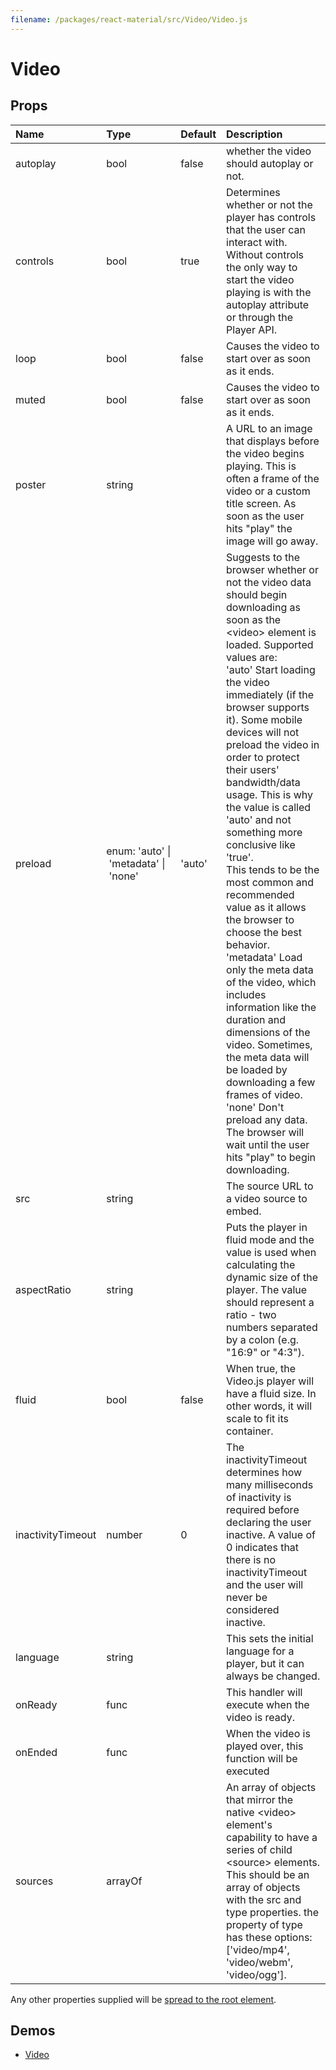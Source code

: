 ```yaml
---
filename: /packages/react-material/src/Video/Video.js
---
```


<!--- This documentation is automatically generated, do not try to edit it. -->

# Video



## Props

| Name | Type | Default | Description |
|:-----|:-----|:--------|:------------|
| <span class="prop-name">autoplay</span> | <span class="prop-type">bool | <span class="prop-default">false</span> | whether the video should autoplay or not. |
| <span class="prop-name">controls</span> | <span class="prop-type">bool | <span class="prop-default">true</span> | Determines whether or not the player has controls that the user can interact with. Without controls the only way to start the video playing is with the autoplay attribute or through the Player API. |
| <span class="prop-name">loop</span> | <span class="prop-type">bool | <span class="prop-default">false</span> | Causes the video to start over as soon as it ends. |
| <span class="prop-name">muted</span> | <span class="prop-type">bool | <span class="prop-default">false</span> | Causes the video to start over as soon as it ends. |
| <span class="prop-name">poster</span> | <span class="prop-type">string |  | A URL to an image that displays before the video begins playing. This is often a frame of the video or a custom title screen. As soon as the user hits "play" the image will go away. |
| <span class="prop-name">preload</span> | <span class="prop-type">enum:&nbsp;'auto'&nbsp;&#124;<br>&nbsp;'metadata'&nbsp;&#124;<br>&nbsp;'none'<br> | <span class="prop-default">'auto'</span> | Suggests to the browser whether or not the video data should begin downloading as soon as the &lt;video> element is loaded. Supported values are:<br>'auto' Start loading the video immediately (if the browser supports it). Some mobile devices will not preload the video in order to protect their users' bandwidth/data usage. This is why the value is called 'auto' and not something more conclusive like 'true'.<br>This tends to be the most common and recommended value as it allows the browser to choose the best behavior.<br>'metadata' Load only the meta data of the video, which includes information like the duration and dimensions of the video. Sometimes, the meta data will be loaded by downloading a few frames of video.<br>'none' Don't preload any data. The browser will wait until the user hits "play" to begin downloading. |
| <span class="prop-name">src</span> | <span class="prop-type">string |  | The source URL to a video source to embed. |
| <span class="prop-name">aspectRatio</span> | <span class="prop-type">string |  | Puts the player in fluid mode and the value is used when calculating the dynamic size of the player. The value should represent a ratio - two numbers separated by a colon (e.g. "16:9" or "4:3"). |
| <span class="prop-name">fluid</span> | <span class="prop-type">bool | <span class="prop-default">false</span> | When true, the Video.js player will have a fluid size. In other words, it will scale to fit its container. |
| <span class="prop-name">inactivityTimeout</span> | <span class="prop-type">number | <span class="prop-default">0</span> | The inactivityTimeout determines how many milliseconds of inactivity is required before declaring the user inactive. A value of 0 indicates that there is no inactivityTimeout and the user will never be considered inactive. |
| <span class="prop-name">language</span> | <span class="prop-type">string |  | This sets the initial language for a player, but it can always be changed. |
| <span class="prop-name">onReady</span> | <span class="prop-type">func |  | This handler will execute when the video is ready. |
| <span class="prop-name">onEnded</span> | <span class="prop-type">func |  | When the video is played over, this function will be executed |
| <span class="prop-name">sources</span> | <span class="prop-type">arrayOf |  | An array of objects that mirror the native &lt;video> element's capability to have a series of child &lt;source> elements. This should be an array of objects with the src and type properties. the property of type has these options: ['video/mp4', 'video/webm', 'video/ogg']. |

Any other properties supplied will be [spread to the root element](/guides/api#spread).

## Demos

- [Video](/demos/video)

